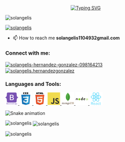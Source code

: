 <div align="center">


[![Typing SVG](https://readme-typing-svg.herokuapp.com?font=Fira+Code&pause=1000&color=8B35D7&center=true&multiline=true&width=435&height=150&lines=Hi+my+name+is+Solangelis;I+met+programming+and+I'm+loving+it)](https://git.io/typing-svg)

</div>



<p align="left"> <img src="https://komarev.com/ghpvc/?username=solangelis&label=Profile%20views&color=0e75b6&style=flat" alt="solangelis" /> </p>

<p align="left"> <a href="https://github.com/ryo-ma/github-profile-trophy"><img src="https://github-profile-trophy.vercel.app/?username=solangelis" alt="solangelis" /></a> </p>

- 📫 How to reach me **solangelis1104932gmail.com**

<h3 align="left">Connect with me:</h3>
<p align="left">
<a href="https://linkedin.com/in/solangelis-hernandez-gonzalez-098164213" target="blank"><img align="center" src="https://raw.githubusercontent.com/rahuldkjain/github-profile-readme-generator/master/src/images/icons/Social/linked-in-alt.svg" alt="solangelis-hernandez-gonzalez-098164213" height="30" width="40" /></a>
<a href="https://fb.com/solangelis.hernandezgonzalez" target="blank"><img align="center" src="https://raw.githubusercontent.com/rahuldkjain/github-profile-readme-generator/master/src/images/icons/Social/facebook.svg" alt="solangelis.hernandezgonzalez" height="30" width="40" /></a>
</p>

<h3 align="left">Languages and Tools:</h3>
<p align="left"> <a href="https://getbootstrap.com" target="_blank" rel="noreferrer"> <img src="https://raw.githubusercontent.com/devicons/devicon/master/icons/bootstrap/bootstrap-plain-wordmark.svg" alt="bootstrap" width="40" height="40"/> </a> <a href="https://www.w3schools.com/css/" target="_blank" rel="noreferrer"> <img src="https://raw.githubusercontent.com/devicons/devicon/master/icons/css3/css3-original-wordmark.svg" alt="css3" width="40" height="40"/> </a> <a href="https://www.w3.org/html/" target="_blank" rel="noreferrer"> <img src="https://raw.githubusercontent.com/devicons/devicon/master/icons/html5/html5-original-wordmark.svg" alt="html5" width="40" height="40"/> </a> <a href="https://developer.mozilla.org/en-US/docs/Web/JavaScript" target="_blank" rel="noreferrer"> <img src="https://raw.githubusercontent.com/devicons/devicon/master/icons/javascript/javascript-original.svg" alt="javascript" width="40" height="40"/> </a> <a href="https://www.mongodb.com/" target="_blank" rel="noreferrer"> <img src="https://raw.githubusercontent.com/devicons/devicon/master/icons/mongodb/mongodb-original-wordmark.svg" alt="mongodb" width="40" height="40"/> </a> <a href="https://nodejs.org" target="_blank" rel="noreferrer"> <img src="https://raw.githubusercontent.com/devicons/devicon/master/icons/nodejs/nodejs-original-wordmark.svg" alt="nodejs" width="40" height="40"/> </a> <a href="https://reactjs.org/" target="_blank" rel="noreferrer"> <img src="https://raw.githubusercontent.com/devicons/devicon/master/icons/react/react-original-wordmark.svg" alt="react" width="40" height="40"/> </a> </p>

![Snake animation](https://github.com/Solangelis/Solangelis/blob/output/github-contribution-grid-snake.svg)

<p><img align="left" src="https://github-readme-stats.vercel.app/api/top-langs?username=solangelis&show_icons=true&locale=en&layout=compact" alt="solangelis" /></p>

<p>&nbsp;<img align="center" src="https://github-readme-stats.vercel.app/api?username=solangelis&show_icons=true&locale=en" alt="solangelis" /></p>

<p><img align="center" src="https://github-readme-streak-stats.herokuapp.com/?user=solangelis&" alt="solangelis" /></p>

